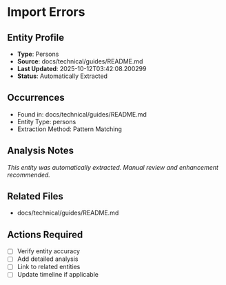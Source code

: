 # Import Errors

## Entity Profile
- **Type**: Persons
- **Source**: docs/technical/guides/README.md
- **Last Updated**: 2025-10-12T03:42:08.200299
- **Status**: Automatically Extracted

## Occurrences
- Found in: docs/technical/guides/README.md
- Entity Type: persons
- Extraction Method: Pattern Matching

## Analysis Notes
*This entity was automatically extracted. Manual review and enhancement recommended.*

## Related Files
- docs/technical/guides/README.md

## Actions Required
- [ ] Verify entity accuracy
- [ ] Add detailed analysis
- [ ] Link to related entities
- [ ] Update timeline if applicable
